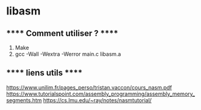 # libasm

**** Comment utiliser ? ****
--------
1. Make
2. gcc -Wall -Wextra -Werror main.c libasm.a

**** liens utils ****
--------

https://www.unilim.fr/pages_perso/tristan.vaccon/cours_nasm.pdf
https://www.tutorialspoint.com/assembly_programming/assembly_memory_segments.htm
https://cs.lmu.edu/~ray/notes/nasmtutorial/
